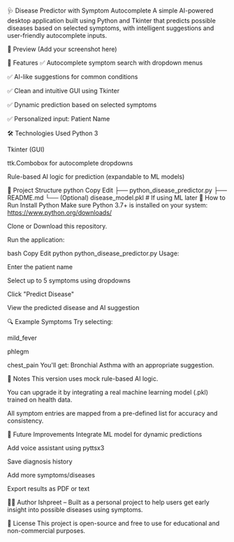 🩺 Disease Predictor with Symptom Autocomplete
A simple AI-powered desktop application built using Python and Tkinter that predicts possible diseases based on selected symptoms, with intelligent suggestions and user-friendly autocomplete inputs.

📸 Preview
(Add your screenshot here)

🧠 Features
✅ Autocomplete symptom search with dropdown menus

✅ AI-like suggestions for common conditions

✅ Clean and intuitive GUI using Tkinter

✅ Dynamic prediction based on selected symptoms

✅ Personalized input: Patient Name

🛠️ Technologies Used
Python 3

Tkinter (GUI)

ttk.Combobox for autocomplete dropdowns

Rule-based AI logic for prediction (expandable to ML models)

📂 Project Structure
python
Copy
Edit
├── python_disease_predictor.py
├── README.md
└── (Optional) disease_model.pkl   # If using ML later
🚀 How to Run
Install Python
Make sure Python 3.7+ is installed on your system:
https://www.python.org/downloads/

Clone or Download this repository.

Run the application:

bash
Copy
Edit
python python_disease_predictor.py
Usage:

Enter the patient name

Select up to 5 symptoms using dropdowns

Click "Predict Disease"

View the predicted disease and AI suggestion

🔍 Example Symptoms
Try selecting:

mild_fever

phlegm

chest_pain
You'll get: Bronchial Asthma with an appropriate suggestion.

📌 Notes
This version uses mock rule-based AI logic.

You can upgrade it by integrating a real machine learning model (.pkl) trained on health data.

All symptom entries are mapped from a pre-defined list for accuracy and consistency.

🤖 Future Improvements
Integrate ML model for dynamic predictions

Add voice assistant using pyttsx3

Save diagnosis history

Add more symptoms/diseases

Export results as PDF or text

👨‍💻 Author
Ishpreet – Built as a personal project to help users get early insight into possible diseases using symptoms.

📄 License
This project is open-source and free to use for educational and non-commercial purposes.

